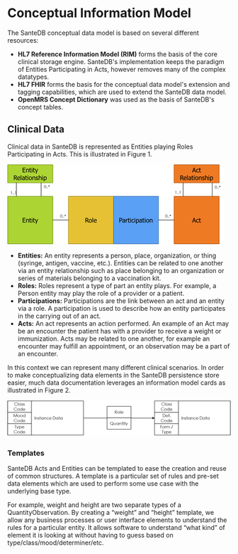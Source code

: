 # Conceptual Information Model

The SanteDB conceptual data model is based on several different resources:

* **HL7 Reference Information Model \(RIM\)** forms the basis of the core clinical storage engine. SanteDB's implementation keeps the paradigm of Entities Participating in Acts, however removes many of the complex datatypes.
* **HL7 FHIR** forms the basis for the conceptual data model's extension and tagging capabilities, which are used to extend the SanteDB data model.
* **OpenMRS Concept Dictionary** was used as the basis of SanteDB's concept tables.

## Clinical Data

Clinical data in SanteDB is represented as Entities playing Roles Participating in Acts. This is illustrated in Figure 1.

![Figure 1 - Conceptual Data Model](../../../../.gitbook/assets/image%20%2851%29.png)

* **Entities:** An entity represents a person, place, organization, or thing \(syringe, antigen, vaccine, etc.\). Entities can be related to one another via an entity relationship such as place belonging to an organization or series of materials belonging to a vaccination kit.
* **Roles:** Roles represent a type of part an entity plays. For example, a Person entity may play the role of a provider or a patient.
* **Participations:** Participations are the link between an act and an entity via a role. A participation is used to describe how an entity participates in the carrying out of an act.
* **Acts:** An act represents an action performed. An example of an Act may be an encounter the patient has with a provider to receive a weight or immunization. Acts may be related to one another, for example an encounter may fulfill an appointment, or an observation may be a part of an encounter.


In this context we can represent many different clinical scenarios. In order to make conceptualizing data elements in the SanteDB persistence store easier, much data documentation leverages an information model cards as illustrated in Figure 2.

![Figure 2 - Information Model Cards](../../../../.gitbook/assets/image%20%2871%29.png)

### Templates

SanteDB Acts and Entities can be templated to ease the creation and reuse of common structures. A template is a particular set of rules and pre-set data elements which are used to perform some use case with the underlying base type.

For example, weight and height are two separate types of a QuantityObservation. By creating a “weight” and “height” template, we allow any business processes or user interface elements to understand the rules for a particular entity. It allows software to understand “what kind” of element it is looking at without having to guess based on type/class/mood/determiner/etc.

